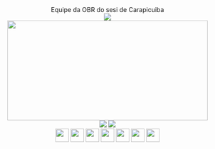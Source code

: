 <div align="center">
   Equipe da OBR do sesi de Carapicuiba
</div>

<div align="center">
   <img src="https://github-readme-stats.vercel.app/api/top-langs/?username=tecNinjasobr&layout=compact&langs_count=12&theme=tokyonight&bg_color=00000000&border_color=e9df06&locale=pt-br&icon_color=e9df06">

<br>
   <img width="450" height="225" src="https://github-readme-stats.vercel.app/api?username=tecNinjasobr&show_icons=true&theme=tokyonight&bg_color=00000000&border_color=e9df06&rank_icon=github&ring_color=8dd5ed&include_all_commits=true&icon_color=e9df06">
   
</div>

<div align="center">
   <img src="https://img.shields.io/badge/Instagram-E4405F?style=for-the-badge&logo=instagram&logoColor=whit" href="https://www.instagram.com/sesitechninjas.obr/"/>
   <img src="https://img.shields.io/badge/TikTok-000000?style=for-the-badge&logo=tiktok&logoColor=white" />
</div>


<div align="center">
   <img width="30" height="30" src="https://cdn.jsdelivr.net/gh/devicons/devicon@latest/icons/python/python-original.svg" />
   <img width="30" height="30" src="https://cdn.jsdelivr.net/gh/devicons/devicon@latest/icons/javascript/javascript-plain.svg" />
   <img width="30" height="30" src="https://cdn.jsdelivr.net/gh/devicons/devicon@latest/icons/java/java-original-wordmark.svg" />
   <img width="30" height="30" src="https://cdn.jsdelivr.net/gh/devicons/devicon@latest/icons/css3/css3-original.svg" />
   <img width="30" height="30" src="https://cdn.jsdelivr.net/gh/devicons/devicon@latest/icons/html5/html5-original.svg" />
   <img width="30" height="30" src="https://cdn.jsdelivr.net/gh/devicons/devicon@latest/icons/git/git-original.svg" />
   <img width="30" height="30" src="https://cdn.jsdelivr.net/gh/devicons/devicon@latest/icons/arduino/arduino-original-wordmark.svg" />
</div>
